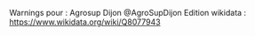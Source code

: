 Warnings pour : Agrosup Dijon @AgroSupDijon
Edition wikidata : https://www.wikidata.org/wiki/Q8077943 

